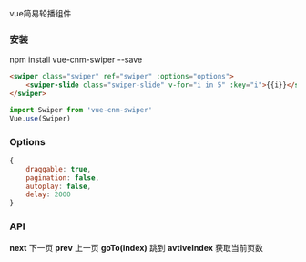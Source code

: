 vue简易轮播组件

### 安装
npm install vue-cnm-swiper --save

```html
<swiper class="swiper" ref="swiper" :options="options">
	<swiper-slide class="swiper-slide" v-for="i in 5" :key="i">{{i}}</swiper-slide>
</swiper>
```
```javascript
import Swiper from 'vue-cnm-swiper'
Vue.use(Swiper)
```

### Options
```javascript
{
	draggable: true,
	pagination: false,
	autoplay: false,
	delay: 2000
}
```

### API

**next**
下一页
**prev**
上一页
**goTo(index)**
跳到
**avtiveIndex**
获取当前页数